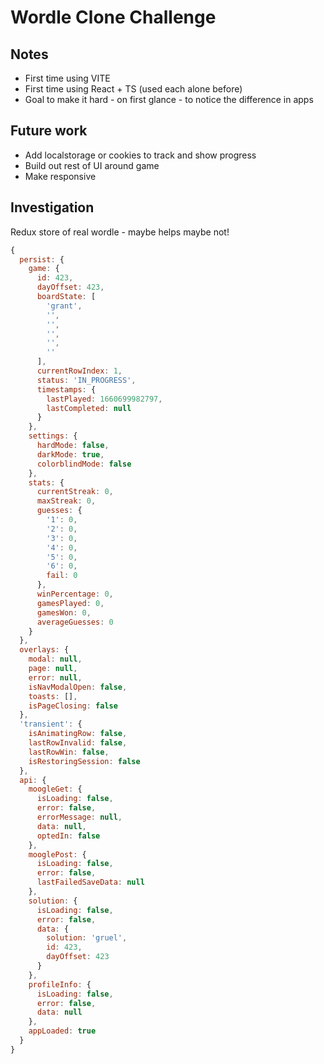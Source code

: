 # Wordle Clone Challenge

## Notes

- First time using VITE
- First time using React + TS (used each alone before)
- Goal to make it hard - on first glance - to notice the difference in apps

## Future work

- Add localstorage or cookies to track and show progress
- Build out rest of UI around game
- Make responsive

## Investigation

Redux store of real wordle - maybe helps maybe not!

```js
{
  persist: {
    game: {
      id: 423,
      dayOffset: 423,
      boardState: [
        'grant',
        '',
        '',
        '',
        '',
        ''
      ],
      currentRowIndex: 1,
      status: 'IN_PROGRESS',
      timestamps: {
        lastPlayed: 1660699982797,
        lastCompleted: null
      }
    },
    settings: {
      hardMode: false,
      darkMode: true,
      colorblindMode: false
    },
    stats: {
      currentStreak: 0,
      maxStreak: 0,
      guesses: {
        '1': 0,
        '2': 0,
        '3': 0,
        '4': 0,
        '5': 0,
        '6': 0,
        fail: 0
      },
      winPercentage: 0,
      gamesPlayed: 0,
      gamesWon: 0,
      averageGuesses: 0
    }
  },
  overlays: {
    modal: null,
    page: null,
    error: null,
    isNavModalOpen: false,
    toasts: [],
    isPageClosing: false
  },
  'transient': {
    isAnimatingRow: false,
    lastRowInvalid: false,
    lastRowWin: false,
    isRestoringSession: false
  },
  api: {
    moogleGet: {
      isLoading: false,
      error: false,
      errorMessage: null,
      data: null,
      optedIn: false
    },
    mooglePost: {
      isLoading: false,
      error: false,
      lastFailedSaveData: null
    },
    solution: {
      isLoading: false,
      error: false,
      data: {
        solution: 'gruel',
        id: 423,
        dayOffset: 423
      }
    },
    profileInfo: {
      isLoading: false,
      error: false,
      data: null
    },
    appLoaded: true
  }
}

```
